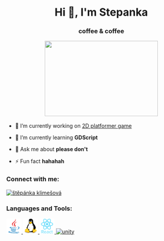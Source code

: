 <h1 align="center">Hi 👋, I'm Stepanka</h1>
<h3 align="center">coffee & coffee</h3>

<div align="center">
<img src="https://user-images.githubusercontent.com/90748524/195600222-5d31bb00-db94-4755-b86b-572a4b3c4910.gif" height=200px width=300>
</div>

- 🔭 I’m currently working on [2D platformer game](https://github.com/stepankaKlimesova/Dlouhodoba_maturitni_prace)

- 🌱 I’m currently learning **GDScript**

- 💬 Ask me about **please don't**

- ⚡ Fun fact **hahahah**

<h3 align="left">Connect with me:</h3>
<p align="left">
<a href="https://linkedin.com/in/štěpánka klimešová" target="blank"><img align="center" src="https://raw.githubusercontent.com/rahuldkjain/github-profile-readme-generator/master/src/images/icons/Social/linked-in-alt.svg" alt="štěpánka klimešová" height="30" width="40" /></a>
</p>

<h3 align="left">Languages and Tools:</h3>
<p align="left"> <a href="https://www.java.com" target="_blank" rel="noreferrer"> <img src="https://raw.githubusercontent.com/devicons/devicon/master/icons/java/java-original.svg" alt="java" width="40" height="40"/> </a> <a href="https://www.linux.org/" target="_blank" rel="noreferrer"> <img src="https://raw.githubusercontent.com/devicons/devicon/master/icons/linux/linux-original.svg" alt="linux" width="40" height="40"/> </a> <a href="https://reactjs.org/" target="_blank" rel="noreferrer"> <img src="https://raw.githubusercontent.com/devicons/devicon/master/icons/react/react-original-wordmark.svg" alt="react" width="40" height="40"/> </a> <a href="https://unity.com/" target="_blank" rel="noreferrer"> <img src="https://www.vectorlogo.zone/logos/unity3d/unity3d-icon.svg" alt="unity" width="40" height="40"/> </a> </p>
